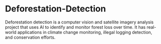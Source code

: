 # Deforestation-Detection
Deforestation detection is a computer vision and satellite imagery analysis project that uses AI to identify and monitor forest loss over time. It has real-world applications in climate change monitoring, illegal logging detection, and conservation efforts.
